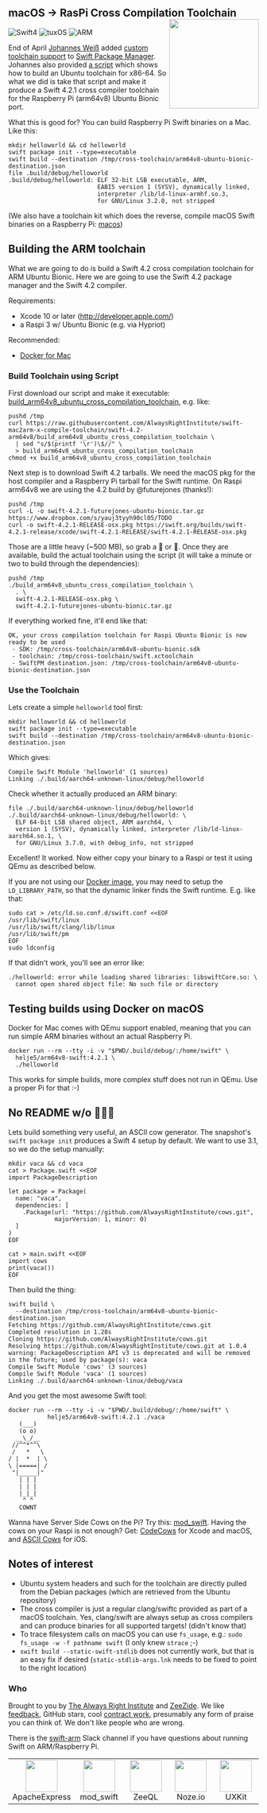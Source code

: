 <h2>macOS -> RasPi Cross Compilation Toolchain
  <img src="http://zeezide.com/img/rpi-swift.svg?2"
       align="right" width="180" height="180" />
</h2>

![Swift4](https://img.shields.io/badge/swift-4-blue.svg)
![tuxOS](https://img.shields.io/badge/os-Bionic-green.svg?style=flat)
![ARM](https://img.shields.io/badge/cpu-ARM-red.svg?style=flat)

End of April
[Johannes Weiß](https://github.com/weissi)
added
[custom toolchain support](https://github.com/apple/swift-package-manager/pull/1098)
to 
[Swift Package Manager](https://github.com/apple/swift-package-manager).
Johannes also provided 
[a script](https://github.com/apple/swift-package-manager/blob/master/Utilities/build_ubuntu_cross_compilation_toolchain)
which shows how to build an Ubuntu toolchain for x86-64.
So what we did is take that script and make it produce a Swift 4.2.1 cross 
compiler toolchain for the Raspberry Pi (arm64v8) Ubuntu Bionic port.

What this is good for?
You can build Raspberry Pi Swift binaries on a Mac. Like this:
```
mkdir helloworld && cd helloworld
swift package init --type=executable
swift build --destination /tmp/cross-toolchain/arm64v8-ubuntu-bionic-destination.json
file .build/debug/helloworld
.build/debug/helloworld: ELF 32-bit LSB executable, ARM, 
                         EABI5 version 1 (SYSV), dynamically linked, 
                         interpreter /lib/ld-linux-armhf.so.3, 
                         for GNU/Linux 3.2.0, not stripped
```

(We also have a toolchain kit which does the reverse, compile macOS Swift 
 binaries on a Raspberry Pi: [macos](macos/README.md))
 

## Building the ARM toolchain

What we are going to do is build a Swift 4.2 cross compilation toolchain
for ARM Ubuntu Bionic.
Here we are going to use the Swift 4.2 package manager and the Swift 4.2
compiler.

Requirements:
- Xcode 10 or later (http://developer.apple.com/)
- a Raspi 3 w/ Ubuntu Bionic (e.g. via Hypriot)

Recommended:
- [Docker for Mac](https://docs.docker.com/docker-for-mac/install/)

### Build Toolchain using Script

First download our script and make it executable:
[build_arm64v8_ubuntu_cross_compilation_toolchain](https://raw.githubusercontent.com/AlwaysRightInstitute/swift-mac2arm-x-compile-toolchain/swift-4.2-arm64v8/build_arm64v8_ubuntu_cross_compilation_toolchain),
e.g. like:

```
pushd /tmp
curl https://raw.githubusercontent.com/AlwaysRightInstitute/swift-mac2arm-x-compile-toolchain/swift-4.2-arm64v8/build_arm64v8_ubuntu_cross_compilation_toolchain \
  | sed "s/$(printf '\r')\$//" \
  > build_arm64v8_ubuntu_cross_compilation_toolchain
chmod +x build_arm64v8_ubuntu_cross_compilation_toolchain
```

Next step is to download Swift 4.2 tarballs. 
We need the macOS pkg for the host compiler and a Raspberry Pi tarball for the
Swift runtime.
On Raspi arm64v8 we are using the 4.2 build by @futurejones (thanks!):

```
pushd /tmp
curl -L -o swift-4.2.1-futurejones-ubuntu-bionic.tar.gz https://www.dropbox.com/s/yauj3tyyh90cl05/TODO
curl -o swift-4.2.1-RELEASE-osx.pkg https://swift.org/builds/swift-4.2.1-release/xcode/swift-4.2.1-RELEASE/swift-4.2.1-RELEASE-osx.pkg
```
Those are a little heavy (~500 MB), so grab a 🍺 or 🍻.
Once they are available, build the actual toolchain using the script
(it will take a minute or two to build through the dependencies):

```
pushd /tmp
./build_arm64v8_ubuntu_cross_compilation_toolchain \
  . \
  swift-4.2.1-RELEASE-osx.pkg \
  swift-4.2.1-futurejones-ubuntu-bionic.tar.gz
```

If everything worked fine, it'll end like that:
```
OK, your cross compilation toolchain for Raspi Ubuntu Bionic is now ready to be used
 - SDK: /tmp/cross-toolchain/arm64v8-ubuntu-bionic.sdk
 - toolchain: /tmp/cross-toolchain/swift.xctoolchain
 - SwiftPM destination.json: /tmp/cross-toolchain/arm64v8-ubuntu-bionic-destination.json
```


### Use the Toolchain

Lets create a simple `helloworld` tool first:

```
mkdir helloworld && cd helloworld
swift package init --type=executable
swift build --destination /tmp/cross-toolchain/arm64v8-ubuntu-bionic-destination.json
```

Which gives:
```
Compile Swift Module 'helloworld' (1 sources)
Linking ./.build/aarch64-unknown-linux/debug/helloworld
```

Check whether it actually produced an ARM binary:
```
file ./.build/aarch64-unknown-linux/debug/helloworld
./.build/aarch64-unknown-linux/debug/helloworld: \
  ELF 64-bit LSB shared object, ARM aarch64, \
  version 1 (SYSV), dynamically linked, interpreter /lib/ld-linux-aarch64.so.1, \
  for GNU/Linux 3.7.0, with debug_info, not stripped
```

Excellent! It worked. Now either copy your binary to a Raspi or test it using
QEmu as described below.

If you are not using our 
[Docker image](https://hub.docker.com/r/helje5/arm64v8-swift/),
you may need to setup the `LD_LIBRARY_PATH`, so that the dynamic linker finds
the Swift runtime. E.g. like that:

```
sudo cat > /etc/ld.so.conf.d/swift.conf <<EOF
/usr/lib/swift/linux
/usr/lib/swift/clang/lib/linux
/usr/lib/swift/pm
EOF
sudo ldconfig
```

If that didn't work, you'll see an error like:

    ./helloworld: error while loading shared libraries: libswiftCore.so: \
      cannot open shared object file: No such file or directory


## Testing builds using Docker on macOS

Docker for Mac comes with QEmu support enabled, meaning that you can run
simple ARM binaries without an actual Raspberry Pi.

```
docker run --rm --tty -i -v "$PWD/.build/debug/:/home/swift" \
  helje5/arm64v8-swift:4.2.1 \
  ./helloworld
```

This works for simple builds, more complex stuff does not run in QEmu. Use
a proper Pi for that :-)


## No README w/o 🐄🐄🐄

Lets build something very useful, an ASCII cow generator.
The snapshot's `swift package init` produces a Swift 4 setup by default.
We want to use 3.1, so we do the setup manually:

```
mkdir vaca && cd vaca
cat > Package.swift <<EOF
import PackageDescription

let package = Package(
  name: "vaca",
  dependencies: [
    .Package(url: "https://github.com/AlwaysRightInstitute/cows.git",
             majorVersion: 1, minor: 0)
  ]
)
EOF

cat > main.swift <<EOF
import cows
print(vaca())
EOF
```

Then build the thing:

```
swift build \
  --destination /tmp/cross-toolchain/arm64v8-ubuntu-bionic-destination.json
Fetching https://github.com/AlwaysRightInstitute/cows.git
Completed resolution in 1.28s
Cloning https://github.com/AlwaysRightInstitute/cows.git
Resolving https://github.com/AlwaysRightInstitute/cows.git at 1.0.4
warning: PackageDescription API v3 is deprecated and will be removed in the future; used by package(s): vaca
Compile Swift Module 'cows' (3 sources)
Compile Swift Module 'vaca' (1 sources)
Linking ./.build/aarch64-unknown-linux/debug/vaca
```

And you get the most awesome Swift tool:

```
docker run --rm --tty -i -v "$PWD/.build/debug/:/home/swift" \
           helje5/arm64v8-swift:4.2.1 ./vaca
   (___)
   (o o)
  __\_/__
 //^^*^^\
 /   *   \
/ |  *  | \
\ |=====| /
 "|_____|"
   | | |
   | | |
   |_|_|
    ^ ^
   COWNT
```

Wanna have Server Side Cows on the Pi? Try this:
[mod_swift](http://mod-swift.org/raspberrypi/).
Having the cows on your Raspi is not enough?
Get: [CodeCows](https://itunes.apple.com/de/app/codecows/id1176112058) 
for Xcode and macOS,
and [ASCII Cows](https://itunes.apple.com/de/app/ascii-cows/id1176152684)
for iOS.


## Notes of interest

- Ubuntu system headers and such for the toolchain are directly pulled
  from the Debian packages (which are retrieved from the Ubuntu repository)
- The cross compiler is just a regular clang/swiftc provided as part of
  a macOS toolchain. Yes, clang/swift are always setup as cross compilers
  and can produce binaries for all supported targets! (didn't know that)
- To trace filesystem calls on macOS you can use `fs_usage`, e.g.:
  `sudo fs_usage -w -f pathname swift` (I only knew `strace` ;-)
- `swift build --static-swift-stdlib` does not currently work, but that
  is an easy fix if desired (`static-stdlib-args.lnk` needs to be fixed to
  point to the right location)

### Who

Brought to you by
[The Always Right Institute](http://www.alwaysrightinstitute.com)
and
[ZeeZide](http://zeezide.de).
We like 
[feedback](https://twitter.com/ar_institute), 
GitHub stars, 
cool [contract work](http://zeezide.com/en/services/services.html),
presumably any form of praise you can think of.
We don't like people who are wrong.

There is the [swift-arm](https://slackpass.io/swift-arm) Slack channel
if you have questions about running Swift on ARM/Raspberry Pi.

<table width="100%" border="0">
  <tr>
    <td align="center" width="20%">
      <a href="http://apacheexpress.io"
        ><img src="http://zeezide.com/img/ApexIcon128.png" width="64" height="64" /></a>
    	<br />
    	ApacheExpress
    </td>
    <td align="center" width="20%">
      <a href="http://mod-swift.org"
        ><img src="http://zeezide.com/img/mod_swift-128x128.png" width="64" height="64" /></a>
    	<br />
    	mod_swift
    </td>
    <td align="center" width="20%">
      <a href="http://zeeql.io"
        ><img src="http://zeezide.com/img/ZeeQLIconQL128.png" width="64" height="64" /></a>
      <br />
      ZeeQL
    </td>
    <td align="center" width="20%">
      <a href="http://noze.io"
        ><img src="https://pbs.twimg.com/profile_images/725354235056017409/poiNAOlB_400x400.jpg" width="64" height="64" /></a>
      <br />
      Noze.io
    </td>
    <td align="center" width="20%">
      <a href="https://github.com/ZeeZide/UXKit"
        ><img src="http://zeezide.com/img/UXKitIcon1024.png" width="64" height="64" /></a>
      <br />
      UXKit
    </td>
  </tr>
</table>
